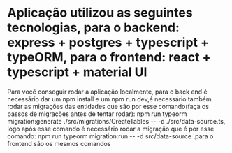# Aplicação utilizou as seguintes tecnologias, para o backend: express + postgres + typescript + typeORM, para o frontend: react + typescript + material UI


Para você conseguir rodar a aplicação localmente, para o back end é necessário dar um npm install e um npm run dev,é necessário também rodar as migrações das entidades que são por esse comando(faça os passos de migrações antes de tentar rodar): npm run typeorm migration:generate ./src/migrations/CreateTables -- -d ./src/data-source.ts, logo após esse comando é necessário rodar a migração que é por esse comando: npm run typeorm migration:run -- -d src/data-source ,para o frontend são os mesmos comandos
